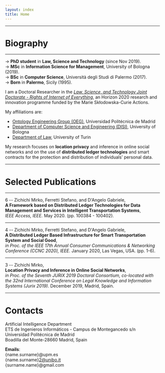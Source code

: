 ```yaml
---
layout: index
title: Home
---
```


---

# Biography

---

<p class="message">
  &rarr;  <b>PhD student</b> in <b>Law, Science and Technology</b> (since Nov 2019).
  <br />
  &rarr; <b>MSc</b> in <b>Information Science for Management</b>, University of Bologna (2019).
  <br />
  &rarr; <b>BSc</b> in <b>Computer Science</b>, Università degli Studi di Palermo (2017).
  <br />
  &rarr; <b>Born</b> in <b>Palermo</b>, Sicily (1995).
</p>

I am a Doctoral Researcher in the [_Law, Science, and Technology Joint Doctorate - Rights
of Internet of Everything_](https://last-jd-rioe.eu/), an Horizon 2020 research and innovation programme funded by the Marie Skłodowska-Curie Actions.

My affiliations are:

- [Ontology Engineering Group (OEG)](https://www.oeg-upm.net/), Universidad Politécnica de Madrid
- [Department of Computer Science and Engineering (DISI)](https://disi.unibo.it), University of Bologna
- [Department of Law](http://www.law.unito.it/do/home.pl), University of Turin

<p class="message">
  My research focuses on <b>location privacy</b> and inference in online
  social networks and on the use of <b>distributed ledger technologies</b> and smart
  contracts for the protection and distribution of individuals’ personal data.
</p>

---

# Selected Publications

---

6 -- Zichichi Mirko, Ferretti Stefano, and D'Angelo Gabriele,
<br>
**A Framework based on Distributed Ledger Technologies for Data Management and Services in Intelligent Transportation Systems**,
<br>
_IEEE Access, IEEE._ May 2020. (pp. 100384 - 100402).

---

4 -- Zichichi Mirko, Ferretti Stefano, and D'Angelo Gabriele,
<br>
**A Distributed Ledger Based Infrastructure for Smart Transportation System and Social Good**,
<br>
_in Proc. of the IEEE 17th Annual Consumer Communications & Networking Conference (CCNC 2020), IEEE._ January 2020, Las Vegas, USA. (pp. 1-6).

---

3 -- Zichichi Mirko,
<br>
**Location Privacy and Inference in Online Social Networks**,
<br>
_in Proc. of the Seventh JURIX 2019 Doctoral Consortium, co-located with the 32nd International Conference on Legal Knowledge and Information Systems (Jurix 2019)._ December 2019, Madrid, Spain.

---

# Contacts

Artificial Intelligence Department
<br>
ETS de Ingenieros Informáticos - Campus de Montegancedo s/n
<br>
Universidad Politécnica de Madrid
<br>
Boadilla del Monte-28660 Madrid, Spain

**Emails**:
<br>
{name.surname}@upm.es <br>
{name.surname}2@unibo.it <br>
{surname.name}@gmail.com
